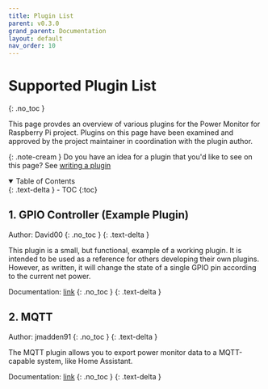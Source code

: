 ```yaml
---
title: Plugin List
parent: v0.3.0
grand_parent: Documentation
layout: default
nav_order: 10
---
```



# Supported Plugin List
{: .no_toc }

This page provdes an overview of various plugins for the Power Monitor for Raspberry Pi project.  Plugins on this page have been examined and approved by the project maintainer in coordination with the plugin author.  

{: .note-cream } 
Do you have an idea for a plugin that you'd like to see on this page? See [writing a plugin](plugins#writing-a-plugin)

<details open markdown="block">
<summary>Table of Contents</summary>
{: .text-delta }
- TOC
{:toc}
</details>


## 1. GPIO Controller (Example Plugin)

Author: David00
{: .no_toc }
{: .text-delta }

This plugin is a small, but functional, example of a working plugin.  It is intended to be used as a reference for others developing their own plugins.  However, as written, it will change the state of a single GPIO pin according to the current net power.

Documentation: [link](https://github.com/David00/rpi-power-monitor/tree/develop/v0.3.0-plugins/rpi_power_monitor/plugins/gpio_controller_example_plugin)
{: .no_toc }
{: .text-delta }


## 2. MQTT

Author: jmadden91
{: .no_toc }
{: .text-delta }

The MQTT plugin allows you to export power monitor data to a MQTT-capable system, like Home Assistant.

Documentation: [link](https://github.com/David00/rpi-power-monitor/tree/develop/v0.3.0-plugins/rpi_power_monitor/plugins/mqtt)
{: .no_toc }
{: .text-delta }